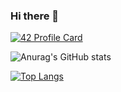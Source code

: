 ### Hi there 👋

[![42 Profile Card](https://1337-readme.vercel.app/api/profile?cursus=42cursus&dark=true&email=hide&login=obouadel)](https://github.com/mohouyizme/1337-readme)

![Anurag's GitHub stats](https://github-readme-stats.vercel.app/api?username=itsOussamox&theme=radical&show_icons=true)

[![Top Langs](https://github-readme-stats.vercel.app/api/top-langs/?username=obouadela&layout=compact)](https://github.com/anuraghazra/github-readme-stats)
